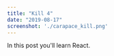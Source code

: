 ```yaml
---
title: "Kill 4"
date: "2019-08-17"
screenshot: './carapace_kill.png'
---
```


In this post you'll learn React.
